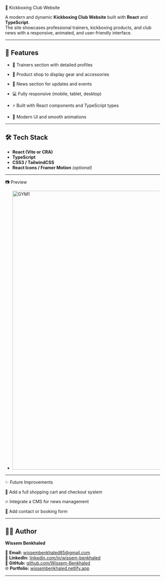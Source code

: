  🥊 Kickboxing Club Website

A modern and dynamic **Kickboxing Club Website** built with **React** and **TypeScript**.  
The site showcases professional trainers, kickboxing products, and club news with a responsive, animated, and user-friendly interface.

---

## 🚀 Features

- 👊 Trainers section with detailed profiles  
- 🧤 Product shop to display gear and accessories  
- 📰 News section for updates and events  
- 💻 Fully responsive (mobile, tablet, desktop)  
- ⚡ Built with React components and TypeScript types

- 🎨 Modern UI and smooth animations  

---

## 🛠️ Tech Stack

- **React (Vite or CRA)**  
- **TypeScript**  
- **CSS3 / TailwindCSS**  
- **React Icons / Framer Motion** *(optional)*  

---


📷 Preview

- <img width="1898" height="906" alt="GYM1" src="https://github.com/user-attachments/assets/37138fb8-c7b9-4aa4-9ffe-c6a8ec3bd4ab" />

---

✨ Future Improvements

🛒 Add a full shopping cart and checkout system

🔥 Integrate a CMS for news management

📧 Add contact or booking form

---

## 🧑‍💻 Author

**Wissem Benkhaled**

💌 **Email:** [wissembenkhaled85@gmail.com](mailto:wissembenkhaled85@gmail.com)  
💼 **LinkedIn:** [linkedin.com/in/wissem-benkhaled](https://www.linkedin.com/in/wissem-benkhaled/)  
🐙 **GitHub:** [github.com/Wissem-Benkhaled](https://github.com/Wissem-Benkhaled)  
🌐 **Portfolio:** [wissembenkhaled.netlify.app](https://wissembenkhaled.netlify.app/)

---
